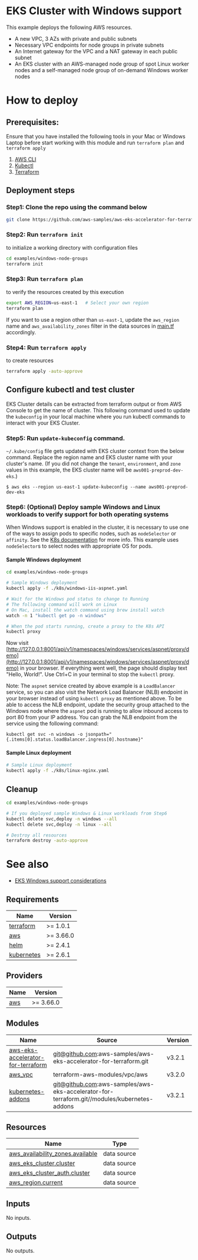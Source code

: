 # EKS Cluster with Windows support

This example deploys the following AWS resources.
 - A new VPC, 3 AZs with private and public subnets
 - Necessary VPC endpoints for node groups in private subnets
 - An Internet gateway for the VPC and a NAT gateway in each public subnet
 - An EKS cluster with an AWS-managed node group of spot Linux worker nodes and a self-managed node group of on-demand Windows worker nodes

# How to deploy
## Prerequisites:
Ensure that you have installed the following tools in your Mac or Windows Laptop before start working with this module and run `terraform plan` and `terraform apply`
1. [AWS CLI](https://docs.aws.amazon.com/cli/latest/userguide/install-cliv2.html)
3. [Kubectl](https://Kubernetes.io/docs/tasks/tools/)
4. [Terraform](https://learn.hashicorp.com/tutorials/terraform/install-cli)

## Deployment steps
### Step1: Clone the repo using the command below

```bash
git clone https://github.com/aws-samples/aws-eks-accelerator-for-terraform.git
```

### Step2: Run `terraform init`
to initialize a working directory with configuration files

```bash
cd examples/windows-node-groups
terraform init
```

### Step3: Run `terraform plan`
to verify the resources created by this execution

```bash
export AWS_REGION=us-east-1   # Select your own region
terraform plan
```

If you want to use a region other than `us-east-1`, update the `aws_region` name and `aws_availability_zones` filter in the data sources in [main.tf](./main.tf) accordingly.

### Step4: Run `terraform apply`
to create resources

```bash
terraform apply -auto-approve
```

## Configure kubectl and test cluster
EKS Cluster details can be extracted from terraform output or from AWS Console to get the name of cluster. This following command used to update the `kubeconfig` in your local machine where you run kubectl commands to interact with your EKS Cluster.

### Step5: Run `update-kubeconfig` command.

`~/.kube/config` file gets updated with EKS cluster context from the below command. Replace the region name and EKS cluster name with your cluster's name. (If you did not change the `tenant`, `environment`, and `zone` values in this example, the EKS cluster name will be `aws001-preprod-dev-eks`.)

    $ aws eks --region us-east-1 update-kubeconfig --name aws001-preprod-dev-eks

### Step6: (Optional) Deploy sample Windows and Linux workloads to verify support for both operating systems
When Windows support is enabled in the cluster, it is necessary to use one of the ways to assign pods to specific nodes, such as `nodeSelector` or `affinity`. See the [K8s documentation](https://kubernetes.io/docs/concepts/scheduling-eviction/assign-pod-node/) for more info. This example uses `nodeSelector`s to select nodes with appropriate OS for pods.

#### Sample Windows deployment
```bash
cd examples/windows-node-groups

# Sample Windows deployment
kubectl apply -f ./k8s/windows-iis-aspnet.yaml

# Wait for the Windows pod status to change to Running
# The following command will work on Linux
# On Mac, install the watch command using brew install watch
watch -n 1 "kubectl get po -n windows"

# When the pod starts running, create a proxy to the K8s API
kubectl proxy
```
Now visit [http://127.0.0.1:8001/api/v1/namespaces/windows/services/aspnet/proxy/demo](http://127.0.0.1:8001/api/v1/namespaces/windows/services/aspnet/proxy/demo) in your browser. If everything went well, the page should display text "Hello, World!". Use Ctrl+C in your terminal to stop the `kubectl` proxy.

Note: The `aspnet` service created by above example is a `LoadBalancer` service, so you can also visit the Network Load Balancer (NLB) endpoint in your browser instead of using `kubectl proxy` as mentioned above. To be able to access the NLB endpoint, update the security group attached to the Windows node where the `aspnet` pod is running to allow inbound access to port 80 from your IP address. You can grab the NLB endpoint from the service using the following command:

```
kubectl get svc -n windows -o jsonpath="{.items[0].status.loadBalancer.ingress[0].hostname}"
```

#### Sample Linux deployment
```bash
# Sample Linux deployment
kubectl apply -f ./k8s/linux-nginx.yaml
```

## Cleanup

```bash
cd examples/windows-node-groups

# If you deployed sample Windows & Linux workloads from Step6
kubectl delete svc,deploy -n windows --all
kubectl delete svc,deploy -n linux --all

# Destroy all resources
terraform destroy -auto-approve
```

# See also
* [EKS Windows support considerations](https://docs.aws.amazon.com/eks/latest/userguide/windows-support.html)

<!--- BEGIN_TF_DOCS --->
## Requirements

| Name | Version |
|------|---------|
| <a name="requirement_terraform"></a> [terraform](#requirement\_terraform) | >= 1.0.1 |
| <a name="requirement_aws"></a> [aws](#requirement\_aws) | >= 3.66.0 |
| <a name="requirement_helm"></a> [helm](#requirement\_helm) | >= 2.4.1 |
| <a name="requirement_kubernetes"></a> [kubernetes](#requirement\_kubernetes) | >= 2.6.1 |

## Providers

| Name | Version |
|------|---------|
| <a name="provider_aws"></a> [aws](#provider\_aws) | >= 3.66.0 |

## Modules

| Name | Source | Version |
|------|--------|---------|
| <a name="module_aws-eks-accelerator-for-terraform"></a> [aws-eks-accelerator-for-terraform](#module\_aws-eks-accelerator-for-terraform) | git@github.com:aws-samples/aws-eks-accelerator-for-terraform.git | v3.2.1 |
| <a name="module_aws_vpc"></a> [aws\_vpc](#module\_aws\_vpc) | terraform-aws-modules/vpc/aws | v3.2.0 |
| <a name="module_kubernetes-addons"></a> [kubernetes-addons](#module\_kubernetes-addons) | git@github.com:aws-samples/aws-eks-accelerator-for-terraform.git//modules/kubernetes-addons | v3.2.1 |

## Resources

| Name | Type |
|------|------|
| [aws_availability_zones.available](https://registry.terraform.io/providers/hashicorp/aws/latest/docs/data-sources/availability_zones) | data source |
| [aws_eks_cluster.cluster](https://registry.terraform.io/providers/hashicorp/aws/latest/docs/data-sources/eks_cluster) | data source |
| [aws_eks_cluster_auth.cluster](https://registry.terraform.io/providers/hashicorp/aws/latest/docs/data-sources/eks_cluster_auth) | data source |
| [aws_region.current](https://registry.terraform.io/providers/hashicorp/aws/latest/docs/data-sources/region) | data source |

## Inputs

No inputs.

## Outputs

No outputs.

<!--- END_TF_DOCS --->
